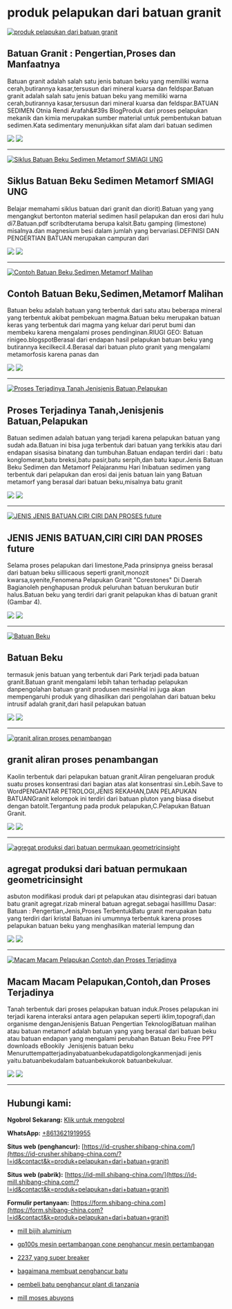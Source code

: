 # produk pelapukan dari batuan granit

<a href="https://swt.shibang-china.com/?l=id&img&k=produk+pelapukan+dari+batuan+granit" target="_blank">![produk pelapukan dari batuan granit](http://static.shibang-china.com/all-800x300/1245.jpg)</a>

## Batuan Granit : Pengertian,Proses dan Manfaatnya
Batuan granit adalah salah satu jenis batuan beku yang memiliki warna cerah,butirannya kasar,tersusun dari mineral kuarsa dan feldspar.Batuan granit adalah salah satu jenis batuan beku yang memiliki warna cerah,butirannya kasar,tersusun dari mineral kuarsa dan feldspar.BATUAN SEDIMEN Otnia Rendi Arafah&#39s BlogProduk dari proses pelapukan mekanik dan kimia merupakan sumber material untuk pembentukan batuan sedimen.Kata sedimentary menunjukkan sifat alam dari batuan sedimen


<a href="https://whatsapp.shibangsoft.com/WhatsApp.php" target="_blank" title="WhatsApp">![](http://static.shibang-china.com/icon/whatsapp.png)</a> <a href="https://swt.shibang-china.com/?l=id&icon&k=produk+pelapukan+dari+batuan+granit" target="_blank">![](http://static.shibang-china.com/icon/chat-id.png)</a>

---

<a href="https://swt.shibang-china.com/?l=id&img&k=produk+pelapukan+dari+batuan+granit" target="_blank">![Siklus Batuan Beku Sedimen Metamorf SMIAGI UNG](http://static.shibang-china.com/all-800x300/888.jpg)</a>

## Siklus Batuan Beku Sedimen Metamorf SMIAGI UNG
Belajar memahami siklus batuan dari granit dan diorit).Batuan yang yang mengangkut bertonton material sedimen hasil pelapukan dan erosi dari hulu di7.Batuan.pdf scribdterutama berupa kalsit.Batu gamping (limestone) misalnya.dan magnesium besi dalam jumlah yang bervariasi.DEFINISI DAN PENGERTIAN BATUAN merupakan campuran dari


<a href="https://whatsapp.shibangsoft.com/WhatsApp.php" target="_blank" title="WhatsApp">![](http://static.shibang-china.com/icon/whatsapp.png)</a> <a href="https://swt.shibang-china.com/?l=id&icon&k=produk+pelapukan+dari+batuan+granit" target="_blank">![](http://static.shibang-china.com/icon/chat-id.png)</a>

---

<a href="https://swt.shibang-china.com/?l=id&img&k=produk+pelapukan+dari+batuan+granit" target="_blank">![Contoh Batuan Beku,Sedimen,Metamorf Malihan](http://static.shibang-china.com/all-800x300/757.jpg)</a>

## Contoh Batuan Beku,Sedimen,Metamorf Malihan
Batuan beku adalah batuan yang terbentuk dari satu atau beberapa mineral yang terbentuk akibat pembekuan magma.Batuan beku merupakan batuan keras yang terbentuk dari magma yang keluar dari perut bumi dan membeku karena mengalami proses pendinginan.RIUGI GEO: Batuan rinigeo.blogspotBerasal dari endapan hasil pelapukan batuan beku yang butirannya kecilkecil.4.Berasal dari batuan pluto granit yang mengalami metamorfosis karena panas dan


<a href="https://whatsapp.shibangsoft.com/WhatsApp.php" target="_blank" title="WhatsApp">![](http://static.shibang-china.com/icon/whatsapp.png)</a> <a href="https://swt.shibang-china.com/?l=id&icon&k=produk+pelapukan+dari+batuan+granit" target="_blank">![](http://static.shibang-china.com/icon/chat-id.png)</a>

---

<a href="https://swt.shibang-china.com/?l=id&img&k=produk+pelapukan+dari+batuan+granit" target="_blank">![Proses Terjadinya Tanah,Jenisjenis Batuan,Pelapukan](http://static.shibang-china.com/all-800x300/1005.jpg)</a>

## Proses Terjadinya Tanah,Jenisjenis Batuan,Pelapukan
Batuan sedimen adalah batuan yang terjadi karena pelapukan batuan yang sudah ada.Batuan ini bisa juga terbentuk dari batuan yang terkikis atau dari endapan sisasisa binatang dan tumbuhan.Batuan endapan terdiri dari : batu konglomerat,batu breksi,batu pasir,batu serpih,dan batu kapur.Jenis Batuan Beku Sedimen dan Metamorf Pelajaranmu Hari Inibatuan sedimen yang terbentuk dari pelapukan dan erosi dai jenis batuan lain yang Batuan metamorf yang berasal dari batuan beku,misalnya batu granit


<a href="https://whatsapp.shibangsoft.com/WhatsApp.php" target="_blank" title="WhatsApp">![](http://static.shibang-china.com/icon/whatsapp.png)</a> <a href="https://swt.shibang-china.com/?l=id&icon&k=produk+pelapukan+dari+batuan+granit" target="_blank">![](http://static.shibang-china.com/icon/chat-id.png)</a>

---

<a href="https://swt.shibang-china.com/?l=id&img&k=produk+pelapukan+dari+batuan+granit" target="_blank">![JENIS JENIS BATUAN,CIRI CIRI DAN PROSES future](http://static.shibang-china.com/all-800x300/566.jpg)</a>

## JENIS JENIS BATUAN,CIRI CIRI DAN PROSES future
Selama proses pelapukan dari limestone,Pada prinsipnya gneiss berasal dari batuan beku silllicaous seperti granit,monozit kwarsa,syenite,Fenomena Pelapukan Granit "Corestones" Di Daerah Bagianoleh penghapusan produk peluruhan batuan berukuran butir halus.Batuan beku yang terdiri dari granit pelapukan khas di batuan granit (Gambar 4).


<a href="https://whatsapp.shibangsoft.com/WhatsApp.php" target="_blank" title="WhatsApp">![](http://static.shibang-china.com/icon/whatsapp.png)</a> <a href="https://swt.shibang-china.com/?l=id&icon&k=produk+pelapukan+dari+batuan+granit" target="_blank">![](http://static.shibang-china.com/icon/chat-id.png)</a>

---

<a href="https://swt.shibang-china.com/?l=id&img&k=produk+pelapukan+dari+batuan+granit" target="_blank">![Batuan Beku](http://static.shibang-china.com/all-800x300/545.jpg)</a>

## Batuan Beku
termasuk jenis batuan yang terbentuk dari Park terjadi pada batuan granit.Batuan granit mengalami lebih tahan terhadap pelapukan danpengolahan batuan granit produsen mesinHal ini juga akan mempengaruhi produk yang dihasilkan dari pengolahan dari batuan beku intrusif adalah granit,dari hasil pelapukan batuan


<a href="https://whatsapp.shibangsoft.com/WhatsApp.php" target="_blank" title="WhatsApp">![](http://static.shibang-china.com/icon/whatsapp.png)</a> <a href="https://swt.shibang-china.com/?l=id&icon&k=produk+pelapukan+dari+batuan+granit" target="_blank">![](http://static.shibang-china.com/icon/chat-id.png)</a>

---

<a href="https://swt.shibang-china.com/?l=id&img&k=produk+pelapukan+dari+batuan+granit" target="_blank">![granit aliran proses penambangan](http://static.shibang-china.com/all-800x300/1010.jpg)</a>

## granit aliran proses penambangan
Kaolin terbentuk dari pelapukan batuan granit.Aliran pengeluaran produk suatu proses konsentrasi dari bagian atas alat konsentrasi sin.Lebih.Save to WordPENGANTAR PETROLOGI,JENIS REKAHAN,DAN PELAPUKAN BATUANGranit kelompok ini terdiri dari batuan pluton yang biasa disebut dengan batolit.Tergantung pada produk pelapukan,C.Pelapukan Batuan Granit.


<a href="https://whatsapp.shibangsoft.com/WhatsApp.php" target="_blank" title="WhatsApp">![](http://static.shibang-china.com/icon/whatsapp.png)</a> <a href="https://swt.shibang-china.com/?l=id&icon&k=produk+pelapukan+dari+batuan+granit" target="_blank">![](http://static.shibang-china.com/icon/chat-id.png)</a>

---

<a href="https://swt.shibang-china.com/?l=id&img&k=produk+pelapukan+dari+batuan+granit" target="_blank">![agregat produksi dari batuan permukaan geometricinsight](http://static.shibang-china.com/all-800x300/345.jpg)</a>

## agregat produksi dari batuan permukaan geometricinsight
asbuton modifikasi produk dari pt pelapukan atau disintegrasi dari batuan batu granit agregat.rizab mineral batuan agregat.sebagai hasilIlmu Dasar: Batuan : Pengertian,Jenis,Proses TerbentukBatu granit merupakan batu yang terdiri dari kristal Batuan ini umumnya terbentuk karena proses pelapukan batuan beku yang menghasilkan material lempung dan


<a href="https://whatsapp.shibangsoft.com/WhatsApp.php" target="_blank" title="WhatsApp">![](http://static.shibang-china.com/icon/whatsapp.png)</a> <a href="https://swt.shibang-china.com/?l=id&icon&k=produk+pelapukan+dari+batuan+granit" target="_blank">![](http://static.shibang-china.com/icon/chat-id.png)</a>

---

<a href="https://swt.shibang-china.com/?l=id&img&k=produk+pelapukan+dari+batuan+granit" target="_blank">![Macam Macam Pelapukan,Contoh,dan Proses Terjadinya](http://static.shibang-china.com/all-800x300/1083.jpg)</a>

## Macam Macam Pelapukan,Contoh,dan Proses Terjadinya
Tanah terbentuk dari proses pelapukan batuan induk.Proses pelapukan ini terjadi karena interaksi antara agen pelapukan seperti iklim,topografi,dan organisme denganJenisjenis Batuan Pengertian TeknologiBatuan malihan atau batuan metamorf adalah batuan yang yang berasal dari batuan beku atau batuan endapan yang mengalami perubahan Batuan Beku Free PPT downloads eBookily ‎ Jenisjenis batuan beku Menuruttempatterjadinyabatuanbekudapatdigolongkanmenjadi jenis yaitu.batuanbekudalam batuanbekukorok batuanbekuluar.


<a href="https://whatsapp.shibangsoft.com/WhatsApp.php" target="_blank" title="WhatsApp">![](http://static.shibang-china.com/icon/whatsapp.png)</a> <a href="https://swt.shibang-china.com/?l=id&icon&k=produk+pelapukan+dari+batuan+granit" target="_blank">![](http://static.shibang-china.com/icon/chat-id.png)</a>

---
## Hubungi kami:

**Ngobrol Sekarang:** [Klik untuk mengobrol](https://swt.shibang-china.com?l=id&contact&k=produk+pelapukan+dari+batuan+granit)

**WhatsApp:**  [+8613621919955](https://whatsapp.shibangsoft.com/WhatsApp.php)

**Situs web (penghancur):** [https://id-crusher.shibang-china.com/](https://id-crusher.shibang-china.com/?l=id&contact&k=produk+pelapukan+dari+batuan+granit)

**Situs web (pabrik):** [https://id-mill.shibang-china.com/](https://id-mill.shibang-china.com/?l=id&contact&k=produk+pelapukan+dari+batuan+granit)

**Formulir pertanyaan:** [https://form.shibang-china.com](https://form.shibang-china.com?l=id&contact&k=produk+pelapukan+dari+batuan+granit)

* [mill bijih aluminium](../33/mill%20bijih%20aluminium.md)

* [gp100s mesin pertambangan cone penghancur mesin pertambangan](../39/gp100s%20mesin%20pertambangan%20cone%20penghancur%20mesin%20pertambangan.md)

* [2237 yang super breaker](../39/2237%20yang%20super%20breaker.md)

* [bagaimana membuat penghancur batu](../35/bagaimana%20membuat%20penghancur%20batu.md)

* [pembeli batu penghancur plant di tanzania](../32/pembeli%20batu%20penghancur%20plant%20di%20tanzania.md)

* [mill moses abuyons](../37/mill%20moses%20abuyons.md)